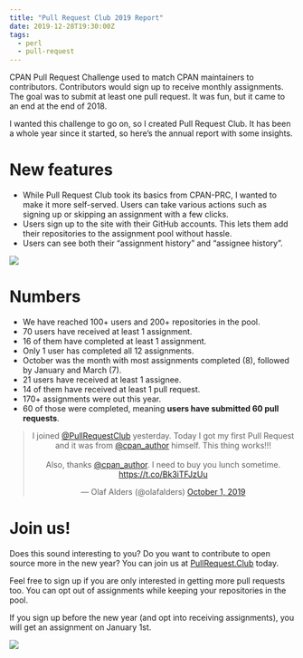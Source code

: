 ```yaml
---
title: "Pull Request Club 2019 Report"
date: 2019-12-28T19:30:00Z
tags:
  - perl
  - pull-request
---
```


CPAN Pull Request Challenge used to match CPAN maintainers to contributors. Contributors would sign up to receive monthly assignments. The goal was to submit at least one pull request. It was fun, but it came to an end at the end of 2018.

I wanted this challenge to go on, so I created Pull Request Club. It has been a whole year since it started, so here’s the annual report with some insights.

# New features

- While Pull Request Club took its basics from CPAN-PRC, I wanted to make it more self-served. Users can take various actions such as signing up or skipping an assignment with a few clicks.
- Users sign up to the site with their GitHub accounts. This lets them add their repositories to the assignment pool without hassle.
- Users can see both their “assignment history” and “assignee history”.

![](/images/prc-home-2019-12.png)

# Numbers

- We have reached 100+ users and 200+ repositories in the pool.
- 70 users have received at least 1 assignment.
- 16 of them have completed at least 1 assignment.
- Only 1 user has completed all 12 assignments.
- October was the month with most assignments completed (8), followed by January and March (7).
- 21 users have received at least 1 assignee.
- 14 of them have received at least 1 pull request.
- 170+ assignments were out this year.
- 60 of those were completed, meaning **users have submitted 60 pull requests**.

<center>
<blockquote class="twitter-tweet" data-dnt="true" data-theme="light"><p lang="en" dir="ltr">I joined <a href="https://twitter.com/PullRequestClub?ref_src=twsrc%5Etfw">@PullRequestClub</a> yesterday. Today I got my first Pull Request and it was from <a href="https://twitter.com/cpan_author?ref_src=twsrc%5Etfw">@cpan_author</a> himself. This thing works!!!<br><br>Also, thanks <a href="https://twitter.com/cpan_author?ref_src=twsrc%5Etfw">@cpan_author</a>. I need to buy you lunch sometime. <a href="https://t.co/Bk3iTFJzUu">https://t.co/Bk3iTFJzUu</a></p>&mdash; Olaf Alders (@olafalders) <a href="https://twitter.com/olafalders/status/1179083495177629696?ref_src=twsrc%5Etfw">October 1, 2019</a></blockquote> <script async src="https://platform.twitter.com/widgets.js" charset="utf-8"></script>
</center>

# Join us!

Does this sound interesting to you? Do you want to contribute to open source more in the new year? You can join us at [PullRequest.Club](https://pullrequest.club) today.

Feel free to sign up if you are only interested in getting more pull requests too. You can opt out of assignments while keeping your repositories in the pool.

If you sign up before the new year (and opt into receiving assignments), you will get an assignment on January 1st.

![](/images/prc-card.jpg)

